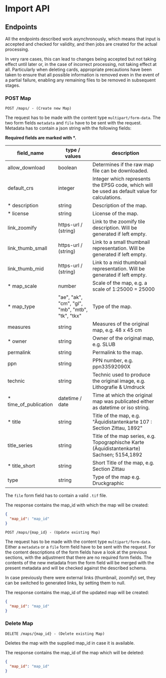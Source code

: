 # Import API

## Endpoints

All the endpoints described work asynchronously, which means that input is accepted and checked for validity, and then jobs are created for the actual processing.

In very rare cases, this can lead to changes being accepted but not taking effect until later or, in the case of incorrect processing, not taking effect at all. Particularly when deleting cards, appropriate precautions have been taken to ensure that all possible information is removed even in the event of a partial failure, enabling any remaining files to be removed in subsequent stages.

### POST Map

`POST /maps/ - (Create new Map)`

The request has to be made with the content type `multipart/form-data`.
The two form fields `metadata` and `file` have to be sent with the request.
Metadata has to contain a json string with the following fields:

**Required fields are marked with \*.**

| field_name            | type / values                                    | description                                                                                   |
|-----------------------|--------------------------------------------------|-----------------------------------------------------------------------------------------------|
| allow_download        | boolean                                          | Determines if the raw map file can be downloaded.                                             |
| default_crs           | integer                                          | Integer which represents the EPSG code, which will be used as default value for calculations. |
| * description         | string                                           | Description of the map.                                                                       |
| * license             | string                                           | License of the map.                                                                           |
| link_zoomify          | https-url / (string)                             | Link to the zoomify tile description. Will be generated if left empty.                        |
| link_thumb_small      | https-url / (string)                             | Link to a small thumbnail representation. Will be generated if left empty.                    |
| link_thumb_mid        | https-url / (string)                             | Link to a mid thumbnail representation. Will be generated if left empty.                      |
| * map_scale           | number                                           | Scale of the map, e.g. a scale of 1:25000 = 25000                                             |
| * map_type            | "ae", "ak", "cm", "gl", "mb", "mtb", "tk", "tkx" | Type of the map.                                                                              |
| measures              | string                                           | Measures of the original map, e.g. 48 x 45 cm                                                 |
| * owner               | string                                           | Owner of the original map, e.g. SLUB                                                          |
| permalink             | string                                           | Permalink to the map.                                                                         |
| ppn                   | string                                           | PPN number, e.g. ppn33592090X                                                                 |
| technic               | string                                           | Technic used to produce the original image, e.g. Lithografie & Umdruck                        |
| * time_of_publication | datetime / date                                  | Time at which the original map was publicated either as datetime or iso string.               |
| * title               | string                                           | Title of the map, e.g. "Äquidistantenkarte 107 : Section Zittau, 1892"                        |
| title_series          | string                                           | Title of the map series, e.g. Topographische Karte (Äquidistantenkarte) Sachsen; 5154,1892    |
| * title_short         | string                                           | Short Title of the map, e.g. Section Zittau                                                   |
| type                  | string                                           | Type of the map e.g. Druckgraphic                                                             |

The `file` form field has to contain a valid `.tif` file.

The response contains the map_id with which the map will be created:

```JSON
{
  "map_id": "map_id"
}
```

`POST /maps/{map_id} - (Update existing Map)`

The request has to be made with the content type `multipart/form-data`.
Either a `metadata` or a `file` form field have to be sent with the request.
For the content descriptions of the form fields have a look at the previous sections, with the adjustment that there are no required form fields. The contents of the new metadata from the form field will be merged with the present metadata and will be checked against the described schema. 

In case previously there were external links (thumbnail, zoomify) set, they can be switched to generated links, by setting them to null.

The response contains the map_id of the updated map will be created:

```JSON
{
  "map_id": "map_id"
}
```

### Delete Map

`DELETE /maps/{map_id} - (Delete existing Map)`

Deletes the map with the supplied map_id in case it is available.

The response contains the map_id of the map which will be deleted:

```JSON
{
  "map_id": "map_id"
}
```